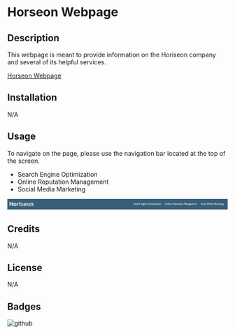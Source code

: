 # Horseon Webpage

## Description

This webpage is meant to provide information on the Horiseon company and several of its helpful services.

[Horseon Webpage](https://sam-lerner.github.io/code-refactor-sl/ "Go to the Website!")

## Installation

N/A

## Usage

To navigate on the page, please use the navigation bar located at the top of the screen. 
- Search Engine Optimization
- Online Reputation Management
- Social Media Marketing

![Screenshot](assets/images/Horseon-Nav-Bar.jpg)

## Credits

N/A

## License

N/A

## Badges

![github](https://img.shields.io/github/followers/sam-lerner?style=social)

